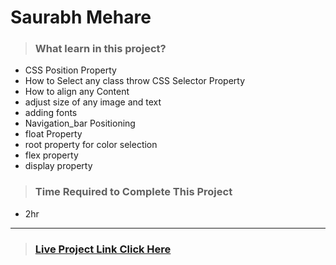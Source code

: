 #  **Saurabh Mehare**

>### What learn in this project?

- CSS Position Property
- How to Select any class throw CSS   Selector Property
- How to align any Content 
- adjust size of any image and text
- adding fonts 
- Navigation_bar Positioning
- float Property 
- root property for color selection
- flex property
- display property 

>### Time Required to Complete This Project
- 2hr 

---
>### [Live Project Link Click Here ](https://project-3-justice.netlify.app)
